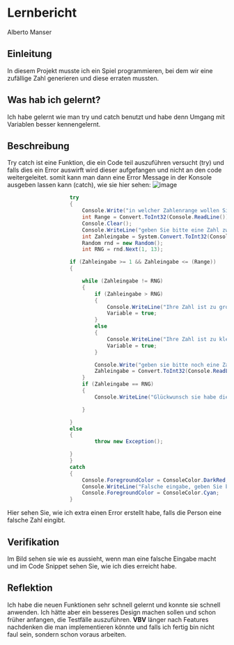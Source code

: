 # Lernbericht 
Alberto Manser
## Einleitung
In diesem Projekt musste ich ein Spiel programmieren, bei dem wir eine zufällige Zahl generieren und diese erraten mussten.
## Was hab ich gelernt?
Ich habe gelernt wie man try und catch benutzt und habe denn Umgang mit Variablen besser kennengelernt.
## Beschreibung


Try catch ist eine Funktion, die ein Code teil auszuführen versucht (try) und falls dies ein Error auswirft wird dieser aufgefangen und nicht an den code weitergeleitet.
somit kann man dann eine Error Message in der Konsole ausgeben lassen kann (catch), wie sie hier sehen:
![image](https://user-images.githubusercontent.com/110892537/189847729-657478d8-1dee-4ebb-b5c7-afdf24768ee6.png)




```c#
                    try
                    {
                        Console.Write("in welcher Zahlenrange wollen Sie spielen? (nur das maximum angeben) ");
                        int Range = Convert.ToInt32(Console.ReadLine());
                        Console.Clear();
                        Console.WriteLine("geben Sie bitte eine Zahl zwischen 1 und {0}", Range);
                        int Zahleingabe = System.Convert.ToInt32(Console.ReadLine());
                        Random rnd = new Random();
                        int RNG = rnd.Next(1, 13);

                    if (Zahleingabe >= 1 && Zahleingabe <= (Range))
                    {

                        while (Zahleingabe != RNG)
                        {
                            if (Zahleingabe > RNG)
                            {
                                Console.WriteLine("Ihre Zahl ist zu gross");
                                Variable = true;
                            }
                            else
                            {
                                Console.WriteLine("Ihre Zahl ist zu klein");
                                Variable = true;
                            }

                            Console.Write("geben sie bitte noch eine Zahl ein: ");
                            Zahleingabe = Convert.ToInt32(Console.ReadLine());
                        }
                        if (Zahleingabe == RNG)
                        {
                            Console.WriteLine("Glückwunsch sie habe die richtige Zahl erraten!");

                        }

                    }
                    else
                    {
                            throw new Exception();

                    }
                    }
                    catch
                    {
                        Console.ForegroundColor = ConsoleColor.DarkRed;
                        Console.WriteLine("Falsche eingabe, geben Sie bitte eine korrekte Zahl ein");
                        Console.ForegroundColor = ConsoleColor.Cyan;
                    }
```
Hier sehen Sie, wie ich extra einen Error erstellt habe, falls die Person eine falsche Zahl eingibt. 

## Verifikation
Im Bild sehen sie wie es aussieht, wenn man eine falsche Eingabe macht und im Code Snippet sehen Sie, wie ich dies erreicht habe.
## Reflektion
Ich habe die neuen Funktionen sehr schnell gelernt und konnte sie schnell anwenden.
Ich hätte aber ein besseres Design machen sollen und schon früher anfangen, die Testfälle auszuführen.
**VBV** länger nach Features nachdenken die man implementieren könnte und falls ich fertig bin nicht faul sein, sondern schon voraus arbeiten.


 
